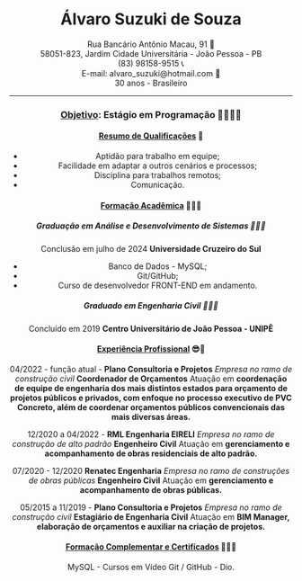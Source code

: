 # <center>Álvaro Suzuki de Souza </center>

<center> Rua Bancário Antônio Macau, 91 🏡</center>
<center> 58051-823, Jardim Cidade Universitária - João Pessoa - PB <center>
<center> (83) 98158-9515 📞</center>
<center> E-mail: alvaro_suzuki@hotmail.com 🧧</center>
<center> 30 anos - Brasileiro</center>

---



### <center><u>Objetivo</u>: Estágio em Programação 👨🏽‍💻🤯</center>



#### <u>Resumo de Qualificações</u> 🤩

- Aptidão para trabalho em equipe;
- Facilidade em adaptar a outros cenários e processos;
- Disciplina para trabalhos remotos;
- Comunicação.



#### <u>Formação Acadêmica</u> 👨🏽‍🎓

##### Graduação em Análise e Desenvolvimento de Sistemas 👨🏽‍💻 

Conclusão em julho de 2024
**Universidade Cruzeiro do Sul**

- Banco de Dados - MySQL;
- Git/GitHub;
- Curso de desenvolvedor FRONT-END em andamento.



##### Graduado em Engenharia Civil 👷🏽‍♂️

Concluído em 2019
**Centro Universitário de João Pessoa - UNIPÊ**



#### <u>Experiência Profissional</u> 😎🤑

04/2022 - função atual - **Plano Consultoria e Projetos**
                                      *Empresa no ramo de construção civil*
                                      **Coordenador de Orçamentos**
Atuação em **coordenação de equipe de engenharia dos mais distintos estados para orçamento de projetos públicos e privados, com enfoque no processo executivo de PVC Concreto, além de coordenar orçamentos públicos convencionais das mais diversas áreas.**

12/2020 a 04/2022 - **RML Engenharia EIRELI**
                                      *Empresa no ramo de construção de alto padrão*
                                      **Engenheiro Civil**
Atuação em **gerenciamento e acompanhamento de obras residenciais de alto padrão.**

07/2020 - 12/2020 **Renatec Engenharia**
                                      *Empresa no ramo de construções de obras públicas*
                                      **Engenheiro Civil**
Atuação em **gerenciamento e acompanhamento de obras públicas.**

05/2015 a 11/2019 - **Plano Consultoria e Projetos**
                                      *Empresa no ramo de construção civil*
                                      **Estagiário de Engenharia Civil**
Atuação em **BIM Manager, elaboração de orçamentos e auxiliar na criação de projetos.**



#### <u>Formação Complementar e Certificados</u> 💪🏽😎

MySQL - Cursos em Vídeo
Git / GitHub - Dio.









